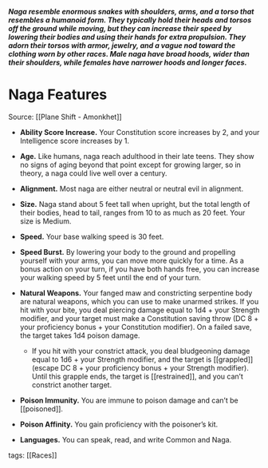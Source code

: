 _**Naga resemble enormous snakes with shoulders, arms, and a torso that resembles a humanoid form. They typically hold their heads and torsos off the ground while moving, but they can increase their speed by lowering their bodies and using their hands for extra propulsion. They adorn their torsos with armor, jewelry, and a vague nod toward the clothing worn by other races. Male naga have broad hoods, wider than their shoulders, while females have narrower hoods and longer faces.**_

# Naga Features

Source: [[Plane Shift - Amonkhet]]

-   **Ability Score Increase.** Your Constitution score increases by 2, and your Intelligence score increases by 1.

-   **Age.** Like humans, naga reach adulthood in their late teens. They show no signs of aging beyond that point except for growing larger, so in theory, a naga could live well over a century.

-   **Alignment.** Most naga are either neutral or neutral evil in alignment.

-   **Size.** Naga stand about 5 feet tall when upright, but the total length of their bodies, head to tail, ranges from 10 to as much as 20 feet. Your size is Medium.

-   **Speed.** Your base walking speed is 30 feet.

-   **Speed Burst.** By lowering your body to the ground and propelling yourself with your arms, you can move more quickly for a time. As a bonus action on your turn, if you have both hands free, you can increase your walking speed by 5 feet until the end of your turn.

-   **Natural Weapons.** Your fanged maw and constricting serpentine body are natural weapons, which you can use to make unarmed strikes. If you hit with your bite, you deal piercing damage equal to 1d4 + your Strength modifier, and your target must make a Constitution saving throw (DC 8 + your proficiency bonus + your Constitution modifier). On a failed save, the target takes 1d4 poison damage.
    -   If you hit with your constrict attack, you deal bludgeoning damage equal to 1d6 + your Strength modifier, and the target is [[grappled]] (escape DC 8 + your proficiency bonus + your Strength modifier). Until this grapple ends, the target is [[restrained]], and you can’t constrict another target.

-   **Poison Immunity.** You are immune to poison damage and can’t be [[poisoned]].

-   **Poison Affinity.** You gain proficiency with the poisoner’s kit.

-   **Languages.** You can speak, read, and write Common and Naga.

tags: [[Races]]